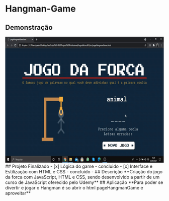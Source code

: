 # Hangman-Game
## Demonstração
 <img src="https://github.com/Pauloh8190sousa/Hangman-Game/blob/main/demonstration/example%20game.gif" width="800" height="400"/>
## Projeto Finalizado
- [x] Lógica do game - concluido
- [x] Interface e Estilização com HTML e CSS - concluido 
- ## Descrição
**Criação do jogo da forca com JavaScript, HTML e CSS, sendo desenvolvido a partir de um curso de JavaScript oferecido pelo Udemy**
## Aplicação
**Para poder se divertir e jogar o Hangman é so abrir o html pageHangmanGame e aproveitar**
